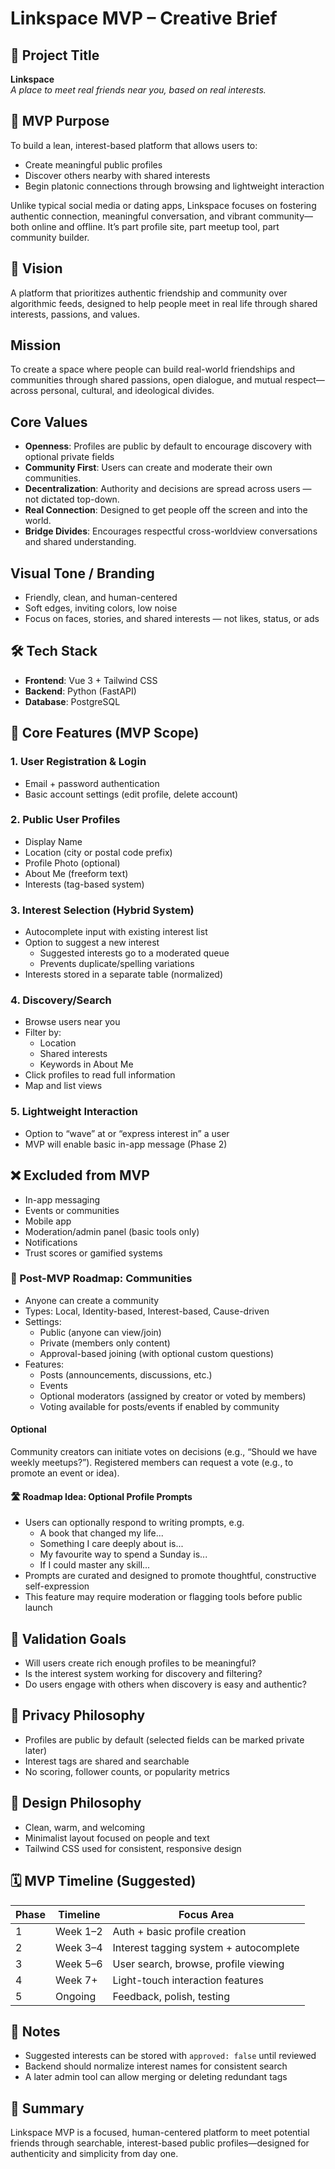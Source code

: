 # Linkspace MVP – Creative Brief

## 🎯 Project Title

**Linkspace**  
_A place to meet real friends near you, based on real interests._

## 📌 MVP Purpose

To build a lean, interest-based platform that allows users to:

- Create meaningful public profiles
- Discover others nearby with shared interests
- Begin platonic connections through browsing and lightweight interaction

Unlike typical social media or dating apps, Linkspace focuses on fostering authentic connection, meaningful conversation, and vibrant community—both online and offline. It’s part profile site, part meetup tool, part community builder.

## 🧭 Vision

A platform that prioritizes authentic friendship and community over algorithmic feeds, designed to help people meet in real life through shared interests, passions, and values.

## Mission

To create a space where people can build real-world friendships and communities through shared passions, open dialogue, and mutual respect—across personal, cultural, and ideological divides.

## Core Values

- **Openness**: Profiles are public by default to encourage discovery with optional private fields
- **Community First**: Users can create and moderate their own communities.
- **Decentralization**: Authority and decisions are spread across users — not dictated top-down.
- **Real Connection**: Designed to get people off the screen and into the world.
- **Bridge Divides**: Encourages respectful cross-worldview conversations and shared understanding.

## Visual Tone / Branding

- Friendly, clean, and human-centered
- Soft edges, inviting colors, low noise
- Focus on faces, stories, and shared interests — not likes, status, or ads

## 🛠️ Tech Stack

- **Frontend**: Vue 3 + Tailwind CSS
- **Backend**: Python (FastAPI)
- **Database**: PostgreSQL

## 🧱 Core Features (MVP Scope)

### 1. User Registration & Login

- Email + password authentication
- Basic account settings (edit profile, delete account)

### 2. Public User Profiles

- Display Name
- Location (city or postal code prefix)
- Profile Photo (optional)
- About Me (freeform text)
- Interests (tag-based system)

### 3. Interest Selection (Hybrid System)

- Autocomplete input with existing interest list
- Option to suggest a new interest
  - Suggested interests go to a moderated queue
  - Prevents duplicate/spelling variations
- Interests stored in a separate table (normalized)

### 4. Discovery/Search

- Browse users near you
- Filter by:
  - Location
  - Shared interests
  - Keywords in About Me
- Click profiles to read full information
- Map and list views

### 5. Lightweight Interaction

- Option to “wave” at or “express interest in” a user
- MVP will enable basic in-app message (Phase 2)

## ❌ Excluded from MVP

- In-app messaging
- Events or communities
- Mobile app
- Moderation/admin panel (basic tools only)
- Notifications
- Trust scores or gamified systems

### 🧭 Post-MVP Roadmap: Communities

- Anyone can create a community
- Types: Local, Identity-based, Interest-based, Cause-driven
- Settings:
  - Public (anyone can view/join)
  - Private (members only content)
  - Approval-based joining (with optional custom questions)
- Features:
  - Posts (announcements, discussions, etc.)
  - Events
  - Optional moderators (assigned by creator or voted by members)
  - Voting available for posts/events if enabled by community

#### Optional

Community creators can initiate votes on decisions (e.g., “Should we have weekly meetups?”).
Registered members can request a vote (e.g., to promote an event or idea).

#### 🛣️ Roadmap Idea: Optional Profile Prompts

- Users can optionally respond to writing prompts, e.g.
  - A book that changed my life...
  - Something I care deeply about is...
  - My favourite way to spend a Sunday is...
  - If I could master any skill...
- Prompts are curated and designed to promote thoughtful, constructive self-expression
- This feature may require moderation or flagging tools before public launch

## 🧪 Validation Goals

- Will users create rich enough profiles to be meaningful?
- Is the interest system working for discovery and filtering?
- Do users engage with others when discovery is easy and authentic?

## 🔐 Privacy Philosophy

- Profiles are public by default (selected fields can be marked private later)
- Interest tags are shared and searchable
- No scoring, follower counts, or popularity metrics

## 🎨 Design Philosophy

- Clean, warm, and welcoming
- Minimalist layout focused on people and text
- Tailwind CSS used for consistent, responsive design

## 🗓️ MVP Timeline (Suggested)

| Phase | Timeline | Focus Area                             |
| ----- | -------- | -------------------------------------- |
| 1     | Week 1–2 | Auth + basic profile creation          |
| 2     | Week 3–4 | Interest tagging system + autocomplete |
| 3     | Week 5–6 | User search, browse, profile viewing   |
| 4     | Week 7+  | Light-touch interaction features       |
| 5     | Ongoing  | Feedback, polish, testing              |

## 📎 Notes

- Suggested interests can be stored with `approved: false` until reviewed
- Backend should normalize interest names for consistent search
- A later admin tool can allow merging or deleting redundant tags

## 💬 Summary

Linkspace MVP is a focused, human-centered platform to meet potential friends through searchable, interest-based public profiles—designed for authenticity and simplicity from day one.
